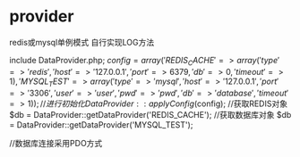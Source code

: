 # provider
redis或mysql单例模式
自行实现LOG方法

include DataProvider.php;
$config = array(
		'REDIS_CACHE'=>array(
				'type'=>'redis',
				'host'=>'127.0.0.1',
				'port'=>6379,
				'db'=>0,
				'timeout'=>1
		),
		'MYSQL_TEST'=>array(
				'type'=>'mysql',
				'host'=>'127.0.0.1',
				'port'=>'3306',
				'user' => 'user',
				'pwd' => 'pwd',
				'db'=>'database',
				'timeout'=>1
		)
);
//进行初始化
DataProvider::applyConfig($config);
//获取REDIS对象
$db = DataProvider::getDataProvider('REDIS_CACHE');
//获取数据库对象
$db = DataProvider::getDataProvider('MYSQL_TEST');

//数据库连接采用PDO方式
